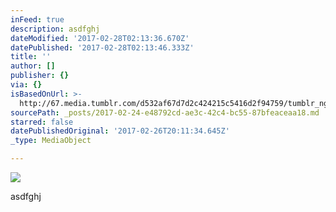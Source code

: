 ```yaml
---
inFeed: true
description: asdfghj
dateModified: '2017-02-28T02:13:36.670Z'
datePublished: '2017-02-28T02:13:46.333Z'
title: ''
author: []
publisher: {}
via: {}
isBasedOnUrl: >-
  http://67.media.tumblr.com/d532af67d7d2c424215c5416d2f94759/tumblr_ngeua9MQYe1tw49n8o1_1280.jpg
sourcePath: _posts/2017-02-24-e48792cd-ae3c-42c4-bc55-87bfeaceaa18.md
starred: false
datePublishedOriginal: '2017-02-26T20:11:34.645Z'
_type: MediaObject

---
```

![](https://s3-us-west-2.amazonaws.com/the-grid-img/p/5b925e92b52455f990fce506d34d6894700e837d.jpg)

asdfghj